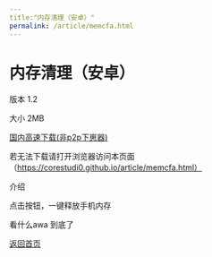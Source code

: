 ```yaml
---
title:"内存清理（安卓）"
permalink: /article/memcfa.html
---
```


# 内存清理（安卓）

版本 1.2

大小 2MB

[国内高速下载(非p2p下崽器)](https://download.kstore.space/download/2719/memcleaner.apk)

若无法下载请打开浏览器访问本页面（https://corestudi0.github.io/article/memcfa.html）

介绍

点击按钮，一键释放手机内存

看什么awa 到底了

[返回首页](/chs)

